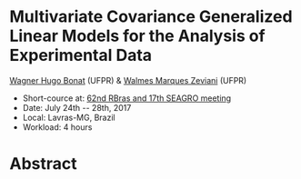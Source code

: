 Multivariate Covariance Generalized Linear Models for the Analysis of Experimental Data
=======================================================================================

[Wagner Hugo Bonat] (UFPR) & [Walmes Marques Zeviani] (UFPR)

  * Short-cource at: [62nd RBras and 17th SEAGRO meeting](http://www.rbras.org.br/rbras62/)
  * Date: July 24th -- 28th, 2017
  * Local: Lavras-MG, Brazil
  * Workload: 4 hours

# Abstract

<!-- Links ---------------------------------- -->
[Wagner Hugo Bonat]: http://leg.ufpr.br/doku.php/pessoais:wbonat
[Walmes Marques Zeviani]: http://leg.ufpr.br/~walmes/
